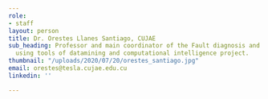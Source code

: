 ```yaml
---
role:
- staff
layout: person
title: Dr. Orestes Llanes Santiago, CUJAE
sub_heading: Professor and main coordinator of the Fault diagnosis and Parameter estimation
  using tools of datamining and computational intelligence project.
thumbnail: "/uploads/2020/07/20/orestes_santiago.jpg"
email: orestes@tesla.cujae.edu.cu
linkedin: ''

---
```

